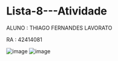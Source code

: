 # Lista-8---Atividade
ALUNO : THIAGO FERNANDES LAVORATO



RA : 42414081


![image](https://github.com/Drestonthenk/Lista-8---Atividade/assets/161359587/024c5e86-d994-4aca-b1b6-933060055859)
![image](https://github.com/Drestonthenk/Lista-8---Atividade/assets/161359587/e2b725e1-7e07-499e-bd87-c000d49d71e5)
